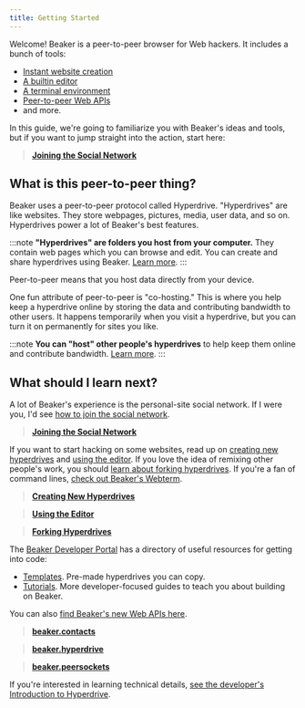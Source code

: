 ```yaml
---
title: Getting Started
---
```


Welcome! Beaker is a peer-to-peer browser for Web hackers. It includes a bunch of tools:

* [Instant website creation](beginner/creating-new-hyperdrives.md)
* [A builtin editor](beginner/using-the-editor.md)
* [A terminal environment](advanced/webterm.md)
* [Peer-to-peer Web APIs](api/reference.md)
* and more.

In this guide, we're going to familiarize you with Beaker's ideas and tools, but if you want to jump straight into the action, start here:

> **[Joining the Social Network](joining-the-social-network.md)**

## What is this peer-to-peer thing?

Beaker uses a peer-to-peer protocol called Hyperdrive. "Hyperdrives" are like websites. They store webpages, pictures, media, user data, and so on. Hyperdrives power a lot of Beaker's best features.

:::note
**"Hyperdrives" are folders you host from your computer.** They contain web pages which you can browse and edit. You can create and share hyperdrives using Beaker. [Learn more](beginner/creating-new-hyperdrives.md).
:::

Peer-to-peer means that you host data directly from your device.

One fun attribute of peer-to-peer is "co-hosting." This is where you help keep a hyperdrive online by storing the data and contributing bandwidth to other users. It happens temporarily when you visit a hyperdrive, but you can turn it on permanently for sites you like.

:::note
**You can "host" other people's hyperdrives** to help keep them online and contribute bandwidth. [Learn more](beginner/hosting-hyperdrives.md).
:::

## What should I learn next?

A lot of Beaker's experience is the personal-site social network. If I were you, I'd see [how to join the social network](joining-the-social-network.md).

> **[Joining the Social Network](joining-the-social-network.md)**

If you want to start hacking on some websites, read up on [creating new hyperdrives](beginner/creating-new-hyperdrives.md) and [using the editor](beginner/using-the-editor.md). If you love the idea of remixing other people's work, you should [learn about forking hyperdrives](advanced/forking-hyperdrives.md). If you're a fan of command lines, [check out Beaker's Webterm](advanced/webterm.md).

> **[Creating New Hyperdrives](beginner/creating-new-hyperdrives.md)**

> **[Using the Editor](beginner/using-the-editor.md)**

> **[Forking Hyperdrives](advanced/forking-hyperdrives.md)**

The [Beaker Developer Portal](https://beaker.dev/) has a directory of useful resources for getting into code:

* [Templates](https://beaker.dev/docs/templates/). Pre-made hyperdrives you can copy.
* [Tutorials](https://beaker.dev/docs/tutorials/). More developer-focused guides to teach you about building on Beaker.

You can also [find Beaker's new Web APIs here](api/reference.md).

> **[beaker.contacts](api/beaker.contacts.md)**

> **[beaker.hyperdrive](api/beaker.hyperdrive.md)**

> **[beaker.peersockets](api/beaker.peersockets.md)**

If you're interested in learning technical details, [see the developer's Introduction to Hyperdrive](developers/introduction-to-hyperdrive.md).
